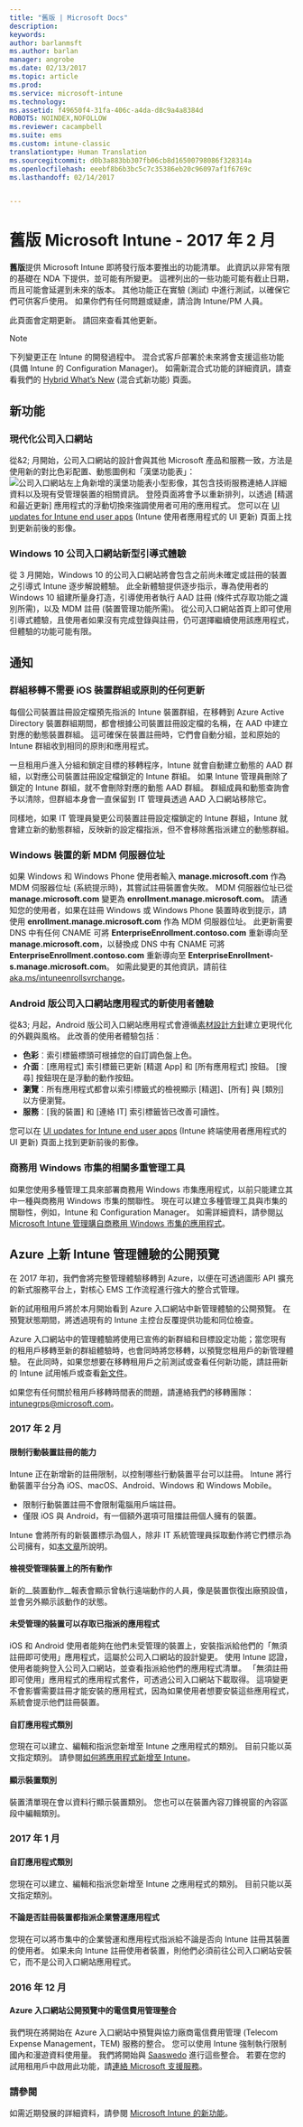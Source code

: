 ```yaml
---
title: "舊版 | Microsoft Docs"
description: 
keywords: 
author: barlanmsft
ms.author: barlan
manager: angrobe
ms.date: 02/13/2017
ms.topic: article
ms.prod: 
ms.service: microsoft-intune
ms.technology: 
ms.assetid: f49650f4-31fa-406c-a4da-d8c9a4a8384d
ROBOTS: NOINDEX,NOFOLLOW
ms.reviewer: cacampbell
ms.suite: ems
ms.custom: intune-classic
translationtype: Human Translation
ms.sourcegitcommit: d0b3a883bb307fb06cb8d16500798086f328314a
ms.openlocfilehash: eeebf8b6b3bc5c7c35386eb20c96097af1f6769c
ms.lasthandoff: 02/14/2017


---
```



# <a name="the-early-edition-for-microsoft-intune---february-2017"></a>舊版 Microsoft Intune - 2017 年 2 月

**舊版**提供 Microsoft Intune 即將發行版本要推出的功能清單。 此資訊以非常有限的基礎在 NDA 下提供，並可能有所變更。 這裡列出的一些功能可能有截止日期，而且可能會延遲到未來的版本。 其他功能正在實驗 (測試) 中進行測試，以確保它們可供客戶使用。 如果你們有任何問題或疑慮，請洽詢 Intune/PM 人員。

此頁面會定期更新。 請回來查看其他更新。

> [!Note]
> 下列變更正在 Intune 的開發過程中。 混合式客戶部署於未來將會支援這些功能 (具備 Intune 的 Configuration Manager)。 如需新混合式功能的詳細資訊，請查看我們的 [Hybrid What’s New](https://docs.microsoft.com/en-us/sccm/mdm/understand/whats-new-in-hybrid-mobile-device-management) (混合式新功能) 頁面。

## <a name="new-capabilities"></a>新功能

### <a name="modernizing-the-company-portal-website---753980--"></a>現代化公司入口網站 <!--753980-->
從&2; 月開始，公司入口網站的設計會與其他 Microsoft 產品和服務一致，方法是使用新的對比色彩配置、動態圖例和「漢堡功能表」：![公司入口網站左上角新增的漢堡功能表小型影像](./media/CP_hamburger_menu.png)，其包含技術服務連絡人詳細資料以及現有受管理裝置的相關資訊。 登陸頁面將會予以重新排列，以透過 [精選和最近更新] 應用程式的浮動切換來強調使用者可用的應用程式。 您可以在 [UI updates for Intune end user apps](https://docs.microsoft.com/intune/whats-new/whats-new-in-intune-app-ui) (Intune 使用者應用程式的 UI 更新) 頁面上找到更新前後的影像。

### <a name="new-guided-experience-for-windows-10-company-portal---713927--"></a>Windows 10 公司入口網站新型引導式體驗 <!--713927-->
從 3 月開始，Windows 10 的公司入口網站將會包含之前尚未確定或註冊的裝置之引導式 Intune 逐步解說體驗。 此全新體驗提供逐步指示，專為使用者的 Windows 10 組建所量身打造，引導使用者執行 AAD 註冊 (條件式存取功能之識別所需)，以及 MDM 註冊 (裝置管理功能所需)。 從公司入口網站首頁上即可使用引導式體驗，且使用者如果沒有完成登錄與註冊，仍可選擇繼續使用該應用程式，但體驗的功能可能有限。

###

## <a name="notices"></a>通知

### <a name="group-migration-will-not-require-any-updates-to-groups-or-policies-for-ios-devices---898837--"></a>群組移轉不需要 iOS 裝置群組或原則的任何更新 <!--898837-->
每個公司裝置註冊設定檔預先指派的 Intune 裝置群組，在移轉到 Azure Active Directory 裝置群組期間，都會根據公司裝置註冊設定檔的名稱，在 AAD 中建立對應的動態裝置群組。 這可確保在裝置註冊時，它們會自動分組，並和原始的 Intune 群組收到相同的原則和應用程式。

一旦租用戶進入分組和鎖定目標的移轉程序，Intune 就會自動建立動態的 AAD 群組，以對應公司裝置註冊設定檔鎖定的 Intune 群組。 如果 Intune 管理員刪除了鎖定的 Intune 群組，就不會刪除對應的動態 AAD 群組。 群組成員和動態查詢會予以清除，但群組本身會一直保留到 IT 管理員透過 AAD 入口網站移除它。

同樣地，如果 IT 管理員變更公司裝置註冊設定檔鎖定的 Intune 群組，Intune 就會建立新的動態群組，反映新的設定檔指派，但不會移除舊指派建立的動態群組。

### <a name="new-mdm-server-address-for-windows-devices---893007--"></a>Windows 裝置的新 MDM 伺服器位址 <!--893007-->
如果 Windows 和 Windows Phone 使用者輸入 __manage.microsoft.com__ 作為 MDM 伺服器位址 (系統提示時)，其嘗試註冊裝置會失敗。 MDM 伺服器位址已從 __manage.microsoft.com__ 變更為 __enrollment.manage.microsoft.com__。 請通知您的使用者，如果在註冊 Windows 或 Windows Phone 裝置時收到提示，請使用 __enrollment.manage.microsoft.com__ 作為 MDM 伺服器位址。 此更新需要 DNS 中有任何 CNAME 可將 __EnterpriseEnrollment.contoso.com__ 重新導向至 __manage.microsoft.com__，以替換成 DNS 中有 CNAME 可將 __EnterpriseEnrollment.contoso.com__ 重新導向至 __EnterpriseEnrollment-s.manage.microsoft.com__。 如需此變更的其他資訊，請前往 [aka.ms/intuneenrollsvrchange](https://aka.ms/intuneenrollsvrchange)。

### <a name="new-user-experience-for-the-company-portal-app-for-android---621622--"></a>Android 版公司入口網站應用程式的新使用者體驗 <!--621622-->
從&3; 月起，Android 版公司入口網站應用程式會遵循[素材設計方針](https://material.io/guidelines/material-design/introduction.html)建立更現代化的外觀與風格。 此改善的使用者體驗包括︰

* __色彩__︰索引標籤標頭可根據您的自訂調色盤上色。
* __介面__︰[應用程式] 索引標籤已更新 [精選 App] 和 [所有應用程式] 按鈕。 [搜尋] 按鈕現在是浮動的動作按鈕。
* __瀏覽__︰所有應用程式都會以索引標籤式的檢視顯示 [精選]、[所有] 與 [類別] 以方便瀏覽。
* __服務__︰[我的裝置] 和 [連絡 IT] 索引標籤皆已改善可讀性。

您可以在 [UI updates for Intune end user apps](https://docs.microsoft.com/intune/whats-new/whats-new-in-intune-app-ui) (Intune 終端使用者應用程式的 UI 更新) 頁面上找到更新前後的影像。

### <a name="associate-multiple-management-tools-with-the-windows-store-for-business---926135--"></a>商務用 Windows 市集的相關多重管理工具 <!--926135-->
如果您使用多種管理工具來部署商務用 Windows 市集應用程式，以前只能建立其中一種與商務用 Windows 市集的關聯性。 現在可以建立多種管理工具與市集的關聯性，例如，Intune 和 Configuration Manager。 如需詳細資料，請參閱[以 Microsoft Intune 管理購自商務用 Windows 市集的應用程式](https://docs.microsoft.com/en-us/intune/deploy-use/manage-apps-you-purchased-from-the-windows-store-for-business-with-microsoft-intune#associate-your-windows-store-for-business-account-with-intune)。

## <a name="public-preview-of-the-new-intune-admin-experience-on-azure---736542--"></a>Azure 上新 Intune 管理體驗的公開預覽 <!--736542-->

在 2017 年初，我們會將完整管理體驗移轉到 Azure，以便在可透過圖形 API 擴充的新式服務平台上，對核心 EMS 工作流程進行強大的整合式管理。

新的試用租用戶將於本月開始看到 Azure 入口網站中新管理體驗的公開預覽。 在預覽狀態期間，將透過現有的 Intune 主控台反覆提供功能和同位檢查。

Azure 入口網站中的管理體驗將使用已宣佈的新群組和目標設定功能；當您現有的租用戶移轉至新的群組體驗時，也會同時將您移轉，以預覽您租用戶的新管理體驗。 在此同時，如果您想要在移轉租用戶之前測試或查看任何新功能，請註冊新的 Intune 試用帳戶或查看[新文件](https://docs.microsoft.com/en-us/intune-azure/introduction/what-is-microsoft-intune)。

如果您有任何關於租用戶移轉時間表的問題，請連絡我們的移轉團隊：[intunegrps@microsoft.com](mailto:intunegrps@microsoft.com)。

### <a name="february-2017"></a>2017 年 2 月

#### <a name="ability-to-restrict-mobile-device-enrollment---747600-795782--"></a>限制行動裝置註冊的能力 <!--747600, 795782-->
Intune 正在新增新的註冊限制，以控制哪些行動裝置平台可以註冊。 Intune 將行動裝置平台分為 iOS、macOS、Android、Windows 和 Windows Mobile。

* 限制行動裝置註冊不會限制電腦用戶端註冊。  
* 僅限 iOS 與 Android，有一個額外選項可阻擋註冊個人擁有的裝置。

Intune 會將所有的新裝置標示為個人，除非 IT 系統管理員採取動作將它們標示為公司擁有，如[本文章](https://docs.microsoft.com/en-us/intune/deploy-use/manage-corporate-owned-devices)所說明。

#### <a name="view-all-actions-on-managed-devices---677150--"></a>檢視受管理裝置上的所有動作 <!--677150-->
新的__裝置動作__報表會顯示曾執行遠端動作的人員，像是裝置恢復出廠預設值，並會另外顯示該動作的狀態。

#### <a name="non-managed-devices-can-access-assigned-apps---664691--"></a>未受管理的裝置可以存取已指派的應用程式 <!--664691-->
iOS 和 Android 使用者能夠在他們未受管理的裝置上，安裝指派給他們的「無須註冊即可使用」應用程式，這屬於公司入口網站的設計變更。 使用 Intune 認證，使用者能夠登入公司入口網站，並查看指派給他們的應用程式清單。 「無須註冊即可使用」應用程式的應用程式套件，可透過公司入口網站下載取得。 這項變更不會影響需要註冊才能安裝的應用程式，因為如果使用者想要安裝這些應用程式，系統會提示他們註冊裝置。

#### <a name="custom-app-categories---748805--"></a>自訂應用程式類別 <!--748805-->
您現在可以建立、編輯和指派您新增至 Intune 之應用程式的類別。 目前只能以英文指定類別。
請參閱[如何將應用程式新增至 Intune](/intune-azure/manage-apps/add-apps)。

#### <a name="display-device-categories---814654--"></a>顯示裝置類別 <!--814654-->
裝置清單現在會以資料行顯示裝置類別。 您也可以在裝置內容刀鋒視窗的內容區段中編輯類別。

### <a name="january-2017"></a>2017 年 1 月

#### <a name="custom-app-categories---748805--"></a>自訂應用程式類別 <!--748805-->
您現在可以建立、編輯和指派您新增至 Intune 之應用程式的類別。 目前只能以英文指定類別。

#### <a name="assign-line-of-business-apps-whether-or-not-devices-are-enrolled---748803--"></a>不論是否註冊裝置都指派企業營運應用程式 <!--748803-->
您現在可以將市集中的企業營運和應用程式指派給不論是否向 Intune 註冊其裝置的使用者。 如果未向 Intune 註冊使用者裝置，則他們必須前往公司入口網站安裝它，而不是公司入口網站應用程式。

### <a name="december-2016"></a>2016 年 12 月

#### <a name="telecom-expense-management-integration-in-public-preview-of-azure-portal--747605--"></a>Azure 入口網站公開預覽中的電信費用管理整合<!--747605-->
我們現在將開始在 Azure 入口網站中預覽與協力廠商電信費用管理 (Telecom Expense Management，TEM) 服務的整合。 您可以使用 Intune 強制執行限制國內和漫遊資料使用量。 我們將開始與 [Saaswedo](http://www.saaswedo.com) 進行這些整合。 若要在您的試用租用戶中啟用此功能，請[連絡 Microsoft 支援服務](https://docs.microsoft.com/intune/troubleshoot/how-to-get-support-for-microsoft-intune)。

### <a name="see-also"></a>請參閱
如需近期發展的詳細資料，請參閱 [Microsoft Intune 的新功能](whats-new-in-microsoft-intune.md)。

